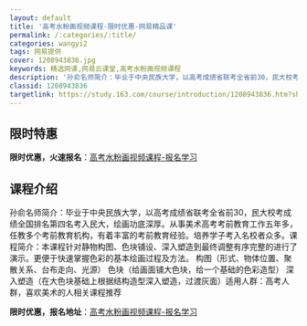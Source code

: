 ```yaml
---
layout: default
title: '高考水粉画视频课程-限时优惠-网易精品课'
permalink: /:categories/:title/
categories: wangyi2
tags: 网易提供
cover: 1208943836.jpg
keywords: 精选网课,网易云课堂,高考水粉画视频课程
description: '孙俞名师简介：毕业于中央民族大学，以高考成绩省联考全省前30，民大校考成绩全国排名第四名考入民大，绘画功底深厚。从事美术'
classid: 1208943836
targetlink: https://study.163.com/course/introduction/1208943836.htm?share=1&shareId=1025206652&utm_campaign=share&utm_medium=iphoneShare&utm_source=&utm_u=1025206652
---
```


## 限时特惠

**限时优惠，火速报名**：[高考水粉画视频课程-报名学习](https://study.163.com/course/introduction/1208943836.htm?share=1&shareId=1025206652&utm_campaign=share&utm_medium=iphoneShare&utm_source=&utm_u=1025206652)

## 课程介绍

孙俞名师简介：毕业于中央民族大学，以高考成绩省联考全省前30，民大校考成绩全国排名第四名考入民大，绘画功底深厚。从事美术高考考前教育工作五年多，任教多个考前教育机构，有着丰富的考前教育经验。培养学子考入名校者众多。课程简介：本课程针对静物构图、色块铺设、深入塑造到最终调整有序完整的进行了演示。更便于快速掌握色彩的基本绘画过程及方法。 构图（形式、物体位置、聚散关系、台布走向、光源） 色块（给画面铺大色块，给一个基础的色彩造型） 深入塑造（在大色块基础上根据结构造型深入塑造，过渡灰面）适用人群：高考人群，喜欢美术的人相关课程推荐

**限时优惠，报名地址**：[高考水粉画视频课程-报名学习](https://study.163.com/course/introduction/1208943836.htm?share=1&shareId=1025206652&utm_campaign=share&utm_medium=iphoneShare&utm_source=&utm_u=1025206652)

